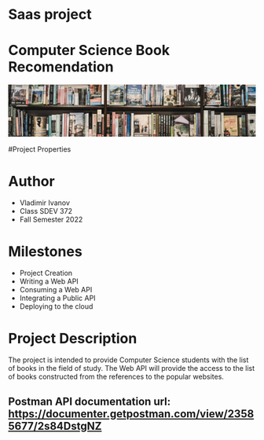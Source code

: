 # Saas project
# Computer Science Book Recomendation
![logo](src/main/resources/static/images/dataset-cover1.jpg)

#Project Properties

# Author
* Vladimir Ivanov
* Class SDEV 372
* Fall Semester 2022

# Milestones
* Project Creation
* Writing a Web API
* Consuming a Web API
* Integrating a Public API
* Deploying to the cloud

# Project Description
The project is intended to provide Computer Science students with the
list of books in the field of study. The Web API will provide 
the access to the list of books constructed from the references to the
popular websites.



## Postman API documentation url:  https://documenter.getpostman.com/view/23585677/2s84DstgNZ 
